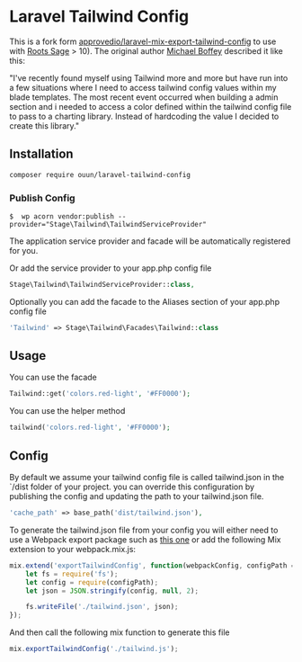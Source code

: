 # Laravel Tailwind Config

This is a fork form [approvedio/laravel-mix-export-tailwind-config](https://github.com/approvedio/laravel-mix-export-tailwind-config) to use with [Roots Sage](https://roots.io/sage) > 10).
The original author [Michael Boffey](https://github.com/boffey) described it like this:

"I've recently found myself using Tailwind more and more but have run into a few situations where I need to access tailwind config values within my blade templates. The most recent event occurred when building a admin section and i needed to access a color defined within the tailwind config file to pass to a charting library. Instead of hardcoding the value I decided to create this library."

## Installation

```bash
composer require ouun/laravel-tailwind-config
```

### Publish Config

```
$  wp acorn vendor:publish --provider="Stage\Tailwind\TailwindServiceProvider"
```

The application service provider and facade will be automatically registered for you.

Or add the service provider to your app.php config file

```php
Stage\Tailwind\TailwindServiceProvider::class,
```

Optionally you can add the facade to the Aliases section of your app.php config file

```php
'Tailwind' => Stage\Tailwind\Facades\Tailwind::class
```

## Usage

You can use the facade

```php
Tailwind::get('colors.red-light', '#FF0000');
```

You can use the helper method

```php
tailwind('colors.red-light', '#FF0000');
```

## Config

By default we assume your tailwind config file is called tailwind.json in the `/dist folder of your project. you can override this configuration by publishing the config and updating the path to your tailwind.json file.

```php
'cache_path' => base_path('dist/tailwind.json'),
```

To generate the tailwind.json file from your config you will either need to use a Webpack export package such as [this one](https://github.com/approvedio/laravel-mix-export-tailwind-config) or add the following Mix extension to your webpack.mix.js:

```js
mix.extend('exportTailwindConfig', function(webpackConfig, configPath = './tailwind.js') {
    let fs = require('fs');
    let config = require(configPath);
    let json = JSON.stringify(config, null, 2);

    fs.writeFile('./tailwind.json', json);
});
```
And then call the following mix function to generate this file

```js
mix.exportTailwindConfig('./tailwind.js');
```
